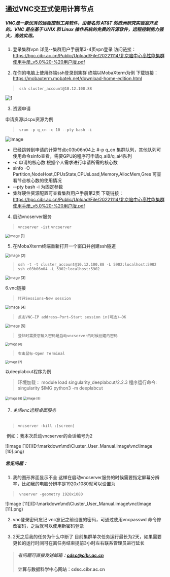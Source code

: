 ## 通过VNC交互式使用计算节点



##### VNC是一款优秀的远程控制工具软件，由著名的 AT&T 的欧洲研究实验室开发的。VNC 是在基于 UNIX 和 Linux 操作系统的免费的开源软件，远程控制能力强大，高效实用。

1. 登录集群vpn
    详见--集群用户手册第3-4页vpn登录
    访问链接：https://hpc.cibr.ac.cn/Public/Upload/File/20221114/北京脑中心高性能集群使用手册_v5.0%20-%20用户版.pdf

2. 在你的电脑上使用终端ssh登录到集群
    终端以MobaXterm为例
    下载链接：https://mobaxterm.mobatek.net/download-home-edition.html

> ​        `ssh cluster_account@10.12.100.88`
>

![1](D:\markdown\md\Cluster_User_Manual\.image\vnc\1.png)

3. 资源申请

  申请资源以cpu资源为例

> ​       `srun -p q_cn -c 10 --pty bash -i`
>

![Image](D:\markdown\md\Cluster_User_Manual\.image\vnc\Image.png)

- 已经跳转到申请的计算节点c03b06n04上
  #-p  q_cn  集群队列，其他队列可使用命令sinfo查看，需要GPU的程序可申请q_ai8/q_ai4队列
- -c 申请的核心数    根据个人需求进行申请所需的核心数
- sinfo -O Partition,NodeHost,CPUsState,CPUsLoad,Memory,AllocMem,Gres 可查看节点核心数的使用情况
- --pty bash -i 为固定参数
- 集群硬件资源配置可查看集群用户手册第2页
  下载链接：https://hpc.cibr.ac.cn/Public/Upload/File/20221114/北京脑中心高性能集群使用手册_v5.0%20-%20用户版.pdf

4. 启动vncserver服务

  > `vncserver -ist`
  > `vncserver`

<img src="D:\markdown\md\Cluster_User_Manual\.image\vnc\Image [1].png" alt="Image [1]" style="zoom: 80%;" />

5. 在MobaXterm终端重新打开一个窗口并创建ssh隧道

<img src="D:\markdown\md\Cluster_User_Manual\.image\vnc\Image [2].png" alt="Image [2]" style="zoom:80%;" />

> `ssh -t -t cluster_account@10.12.100.88 -L 5902:localhost:5902 ssh c03b06n04 -L 5902:localhost:5902`

<img src="D:\markdown\md\Cluster_User_Manual\.image\vnc\Image [3].png" alt="Image [3]" style="zoom:80%;" />

6.vnc链接

> `打开Sessions—New session`

<img src="D:\markdown\md\Cluster_User_Manual\.image\vnc\Image [4].png" alt="Image [4]" style="zoom:80%;" />

> `点击VNC—IP address—Port—Start session in(可选)—OK`

<img src="D:\markdown\md\Cluster_User_Manual\.image\vnc\Image [5].png" alt="Image [5]" style="zoom:80%;" />

> `登陆时需要您输入密码是启动vncserver的时候创建的密码`

<img src="D:\markdown\md\Cluster_User_Manual\.image\vnc\Image [6].png" alt="Image [6]" style="zoom: 67%;" />

> `右击鼠标-Open Terminal`

<img src="D:\markdown\md\Cluster_User_Manual\.image\vnc\Image [7].png" alt="Image [7]" style="zoom:67%;" />

以deeplabcut程序为例

> 环境加载： module load singularity_deeplabcut/2.2.3
> 程序运行命令: singularity $IMG python3 -m deeplabcut

<img src="D:\markdown\md\Cluster_User_Manual\.image\vnc\Image [8].png" alt="Image [8]" style="zoom:67%;" />

<img src="D:\markdown\md\Cluster_User_Manual\.image\vnc\Image [9].png" alt="Image [9]" style="zoom:67%;" />


7. ###### 关闭vnc远程桌面服务

  > `vncserver -kill :[screen]`

​       例如：我本次启动vncserver的会话编号为2

![Image [10]](D:\markdown\md\Cluster_User_Manual\.image\vnc\Image [10].png)

##### 常见问题：

1. 我的图形界面显示不全
   这样在启动vncserver服务的时候需要指定屏幕分辨率，比如我的电脑分辨率是1920x1080就可以设置为

> ​        `vnserver -geometry 1920x1080`

![Image [11]](D:\markdown\md\Cluster_User_Manual\.image\vnc\Image [11].png)

2. vnc登录密码忘记
   vnc忘记之前设置的密码，可通过使用vncpasswd 命令修改密码，之后就可以使用新密码登录

3. 2天之后我的任务为什么中断了
   目前集群单次任务运行最长为2天，如果需要更长的运行时间可在离任务结束提前3小时左右联系管理员进行延长







> ##### **有问题可直接发送邮箱：cdsc@cibr.ac.cn**
>
> **计算与数据科学中心网站：cdsc.cibr.ac.cn**